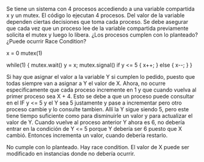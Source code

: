 Se tiene un sistema con 4 procesos accediendo a una variable compartida x y un mutex.
El código lo ejecutan 4 procesos. Del valor de la variable dependen ciertas decisiones que toma cada proceso.
Se debe asegurar que cada vez que un proceso lee de la variable compartida previamente solicita el mutex y luego lo libera.
¿Los procesos cumplen con lo planteado?
¿Puede ocurrir Race Condition?

x = 0
mutex(1)

while(1) {
    mutex.wait()
        y = x;
    mutex.signal()
    if y <= 5 {
        x++;
    } else {
        x--;
    }
}

Si hay que asignar el valor a la variable Y si cumplen lo pedido, puesto que todas siempre van a asignar a Y el valor de X.
Ahora, no ocurre especificamente que cada proceso incremente en 1 y que cuando vuelva al primer proceso sea X + 4.
Esto se debe a que un proceso puede consultar en el IF y <= 5 y el Y sea 5 justamente y pase a incrementar pero otro proceso cambie y lo consulte tambien.
Allí la Y sigue siendo 5, pero este tiene tiempo suficiente como para disminuirle un valor y para actualizar el valor de Y.
Cuando vuelve al proceso anterior Y ahora es 6, no debería entrar en la condición de Y <= 5 porque Y debería ser 6 puesto que X cambió.
Entonces incrementa un valor, cuando debería restarlo.

No cumple con lo planteado.
Hay race condition. El valor de X puede ser modificado en instancias donde no debería ocurrir.
